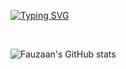 [![Typing SVG](https://readme-typing-svg.demolab.com?font=Fira+Code&duration=2000&pause=1000&color=00F7D3&multiline=true&width=435&height=65&lines=Aspiring+Software+Engineer;Breaking+into+Finance+and+Technology)](https://git.io/typing-svg)

<br/>

![Fauzaan's GitHub stats](https://github-readme-stats.vercel.app/api?username=fauzxan&show_icons=true&theme=radical&count_private=true)
